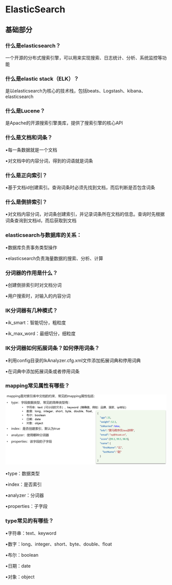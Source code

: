 # ElasticSearch

## 基础部分

### 什么是elasticsearch？

一个开源的分布式搜索引擎，可以用来实现搜索、日志统计、分析、系统监控等功能

### 什么是elastic stack（ELK）？

是以elasticsearch为核心的技术栈，包括beats、Logstash、kibana、elasticsearch

### 什么是Lucene？

是Apache的开源搜索引擎类库，提供了搜索引擎的核心API

### 什么是文档和词条？

•每一条数据就是一个文档

•对文档中的内容分词，得到的词语就是词条

### 什么是正向索引？

•基于文档id创建索引。查询词条时必须先找到文档，而后判断是否包含词条

### 什么是倒排索引？

•对文档内容分词，对词条创建索引，并记录词条所在文档的信息。查询时先根据词条查询到文档id，而后获取到文档

### elasticsearch与数据库的关系：

•数据库负责事务类型操作

•elasticsearch负责海量数据的搜索、分析、计算

### 分词器的作用是什么？

•创建倒排索引时对文档分词

•用户搜索时，对输入的内容分词

### IK分词器有几种模式？

•ik_smart：智能切分，粗粒度

•ik_max_word：最细切分，细粒度

### IK分词器如何拓展词条？如何停用词条？

•利用config目录的IkAnalyzer.cfg.xml文件添加拓展词典和停用词典

•在词典中添加拓展词条或者停用词条

### mapping常见属性有哪些？

![image-20230902170148014](Q&A_Elasticsearch.assets/image-20230902170148014.png)

•type：数据类型

•index：是否索引

•analyzer：分词器

•properties：子字段

### type常见的有哪些？

•字符串：text、keyword

•数字：long、integer、short、byte、double、float

•布尔：boolean

•日期：date

•对象：object